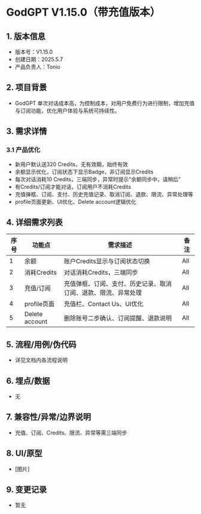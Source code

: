 # GodGPT V1.15.0（带充值版本）

## 1. 版本信息
- 版本号：V1.15.0
- 创建日期：2025.5.7
- 产品负责人：Tonio

## 2. 项目背景
- GodGPT 单次对话成本高，为控制成本，对用户免费行为进行限制，增加充值与订阅功能，优化用户体验与系统可持续性。

## 3. 需求详情
### 3.1 产品优化
- 新用户默认送320 Credits，无有效期，始终有效
- 余额显示优化，订阅状态下显示Badge，非订阅显示Credits
- 每次对话消耗10 Credits，三端同步，异常时提示"余额同步中，请稍后"
- 有Credits/订阅才能对话，订阅用户不消耗Credits
- 充值弹框、订阅、支付、历史充值记录、取消订阅、退款、限流、异常处理等
- profile页面更新、UI优化、Delete account逻辑优化

## 4. 详细需求列表
| 序号 | 功能点 | 需求描述 | 备注 |
|------|--------|----------|------|
| 1    | 余额 | 账户Credits显示与订阅状态切换 | All |
| 2    | 消耗Credits | 对话消耗Credits，三端同步 | All |
| 3    | 充值/订阅 | 充值弹框、订阅、支付、历史记录、取消订阅、退款、限流、异常处理 | All |
| 4    | profile页面 | 充值栏、Contact Us、UI优化 | All |
| 5    | Delete account | 删除账号二步确认、订阅提醒、退款说明 | All |

## 5. 流程/用例/伪代码
- 详见文档内各流程说明

## 6. 埋点/数据
- 无

## 7. 兼容性/异常/边界说明
- 充值、订阅、Credits、限流、异常等需三端同步

## 8. UI/原型
- [图片]

## 9. 变更记录
- 暂无



